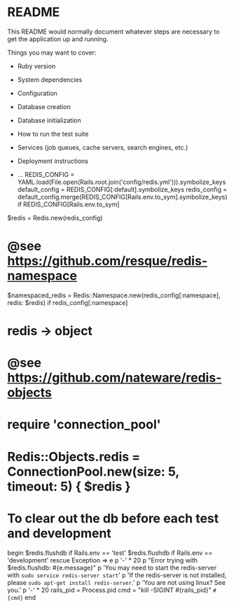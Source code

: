 # README

This README would normally document whatever steps are necessary to get the
application up and running.

Things you may want to cover:

* Ruby version

* System dependencies

* Configuration

* Database creation

* Database initialization

* How to run the test suite

* Services (job queues, cache servers, search engines, etc.)

* Deployment instructions

* ...
REDIS_CONFIG = YAML.load(File.open(Rails.root.join('config/redis.yml'))).symbolize_keys
default_config = REDIS_CONFIG[:default].symbolize_keys
redis_config = default_config.merge(REDIS_CONFIG[Rails.env.to_sym].symbolize_keys) if REDIS_CONFIG[Rails.env.to_sym]

$redis = Redis.new(redis_config)
# @see https://github.com/resque/redis-namespace
$namespaced_redis = Redis::Namespace.new(redis_config[:namespace], redis: $redis) if redis_config[:namespace]

# redis -> object
# @see https://github.com/nateware/redis-objects
# require 'connection_pool'
# Redis::Objects.redis = ConnectionPool.new(size: 5, timeout: 5) { $redis }

# To clear out the db before each test and development
begin
  $redis.flushdb if Rails.env == 'test'
  $redis.flushdb if Rails.env == 'development'
rescue Exception => e
  p '-' * 20
  p "Error trying with $redis.flushdb: #{e.message}"
  p 'You may need to start the redis-server with `sudo service redis-server start`'
  p 'If the redis-server is not installed, please `sudo apt-get install redis-server`.'
  p 'You are not using linux? See you.'
  p '-' * 20
  rails_pid = Process.pid
  cmd = "kill -SIGINT #{rails_pid}"
  `#{cmd}`
end


